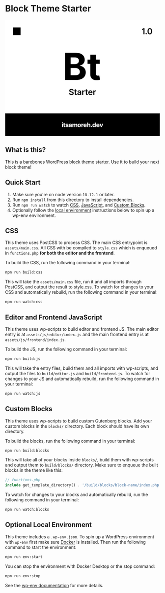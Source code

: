 # Block Theme Starter

![Theme screenshot](screenshot.png)

## What is this?

This is a barebones WordPress block theme starter. Use it to build your next block theme!

## Quick Start

1. Make sure you're on node version `18.12.1` or later.
1. Run `npm install` from this directory to install dependencies.
1. Run `npm run watch` to watch [CSS](#css), [JavaScript](#editor-and-frontend-javascript),
   and [Custom Blocks](#custom-blocks).
1. Optionally follow the [local environment](#optional-local-environment) 
   instructions below to spin up a wp-env environment.

## CSS

This theme uses PostCSS to process CSS. The main CSS entrypoint is
`assets/main.css`. All CSS with be compiled to `style.css` which is enqueued in
`functions.php` **for both the editor and the frontend**.

To build the CSS, run the following command in your terminal:

```bash
npm run build:css
```

This will take the `assets/main.css` file, run it and all imports through
PostCSS, and output the result to style.css. To watch for changes to your CSS
and automatically rebuild, run the following command in your terminal:

```bash
npm run watch:css
```

## Editor and Frontend JavaScript

This theme uses wp-scripts to build editor and frontend JS. The main editor
entry is at `assets/js/editor/index.js` and the main frontend entry is at
`assets/js/frontend/index.js`.

To build the JS, run the following command in your terminal:

```bash
npm run build:js
```

This will take the entry files, build them and all imports with wp-scripts, and
output the files to `build/editor.js` and `build/frontend.js`. To watch for
changes to your JS and automatically rebuild, run the following command in your
terminal:

```bash
npm run watch:js
```

## Custom Blocks

This theme uses wp-scripts to build custom Gutenberg blocks. Add your custom
blocks in the `blocks/` directory. Each block should have its own directory.

To build the blocks, run the following command in your terminal:

```bash
npm run build:blocks
```

This will take all of your blocks inside `blocks/`, build them with wp-scripts
and output them to `build/blocks/` directory. Make sure to enqueue the built
blocks in the theme like this:

```php
// functions.php
include get_template_directory() . '/build/blocks/block-name/index.php';
```

To watch for changes to your blocks and automatically rebuild, run the following
command in your terminal:

```bash
npm run watch:blocks
```

## Optional Local Environment

This theme includes a `.wp-env.json`. To spin up a WordPress environment with
`wp-env` first make sure
[Docker](https://www.docker.com/products/docker-desktop/) is installed.
Then run the following command to start the environment:

```bash
npm run env:start
```

You can stop the environment with Docker Desktop or the stop command:

```bash
npm run env:stop
```

See the
[wp-env documentation](https://developer.wordpress.org/block-editor/reference-guides/packages/packages-env/#installation)
for more details.
